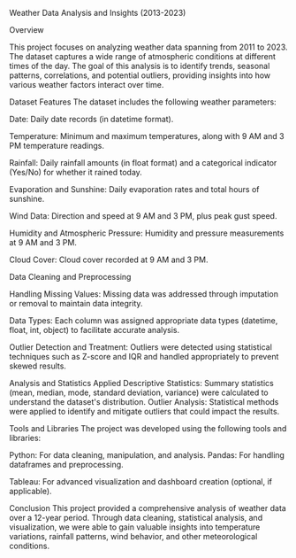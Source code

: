 Weather Data Analysis and Insights (2013-2023)

Overview

This project focuses on analyzing weather data spanning from 2011 to 2023. The dataset captures a wide range of atmospheric conditions at different times of the day. The goal of this analysis is to identify trends, seasonal patterns, correlations, and potential outliers, providing insights into how various weather factors interact over time.


Dataset Features
The dataset includes the following weather parameters:


Date: Daily date records (in datetime format).

Temperature: Minimum and maximum temperatures, along with 9 AM and 3 PM temperature readings.

Rainfall: Daily rainfall amounts (in float format) and a categorical indicator (Yes/No) for whether it rained today.

Evaporation and Sunshine: Daily evaporation rates and total hours of sunshine.

Wind Data: Direction and speed at 9 AM and 3 PM, plus peak gust speed.

Humidity and Atmospheric Pressure: Humidity and pressure measurements at 9 AM and 3 PM.

Cloud Cover: Cloud cover recorded at 9 AM and 3 PM.

Data Cleaning and Preprocessing

Handling Missing Values: Missing data was addressed through imputation or removal to maintain data integrity.

Data Types: Each column was assigned appropriate data types (datetime, float, int, object) to facilitate accurate analysis.

Outlier Detection and Treatment: Outliers were detected using statistical techniques such as Z-score and IQR and handled appropriately to prevent skewed results.

Analysis and Statistics Applied
Descriptive Statistics: Summary statistics (mean, median, mode, standard deviation, variance) were calculated to understand the dataset's distribution.
Outlier Analysis: Statistical methods were applied to identify and mitigate outliers that could impact the results.

Tools and Libraries
The project was developed using the following tools and libraries:

Python: For data cleaning, manipulation, and analysis.
Pandas: For handling dataframes and preprocessing.

Tableau: For advanced visualization and dashboard creation (optional, if applicable).

Conclusion
This project provided a comprehensive analysis of weather data over a 12-year period. Through data cleaning, statistical analysis, and visualization, we were able to gain valuable insights into temperature variations, rainfall patterns, wind behavior, and other meteorological conditions.
